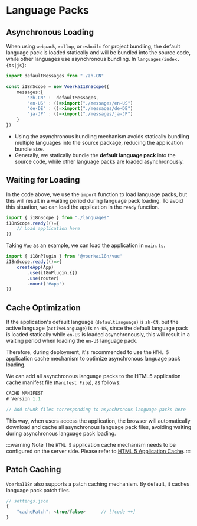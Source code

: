 # Language Packs

## Asynchronous Loading

When using `webpack`, `rollup`, or `esbuild` for project bundling, the default language pack is loaded statically and will be bundled into the source code, while other languages use asynchronous bundling. In `languages/index.{ts|js}`:

```ts
import defaultMessages from "./zh-CN"

const i18nScope = new VoerkaI18nScope({
    messages:{ 
        'zh-CN' :  defaultMessages,
        "en-US" : ()=>import("./messages/en-US") 
        "de-DE" : ()=>import("./messages/de-DE") 
        "ja-JP" : ()=>import("./messages/ja-JP") 
    }
})
```

- Using the asynchronous bundling mechanism avoids statically bundling multiple languages into the source package, reducing the application bundle size.
- Generally, we statically bundle the **default language pack** into the source code, while other language packs are loaded asynchronously.

## Waiting for Loading

In the code above, we use the `import` function to load language packs, but this will result in a waiting period during language pack loading. To avoid this situation, we can load the application in the `ready` function.

```ts {2-4}
import { i18nScope } from "./languages"
i18nScope.ready(()={
    // Load application here   
})
```

Taking `Vue` as an example, we can load the application in `main.ts`.

```ts {2,7}
import { i18nPlugin } from '@voerkai18n/vue' 
i18nScope.ready(()=>{
    createApp(App)
        .use(i18nPlugin,{})
        .use(router)
        .mount('#app')
})
```

## Cache Optimization

If the application's default language (`defaultLanguage`) is `zh-CN`, but the active language (`activeLanguage`) is `en-US`, since the default language pack is loaded statically while `en-US` is loaded asynchronously, this will result in a waiting period when loading the `en-US` language pack.

Therefore, during deployment, it's recommended to use the `HTML 5` application cache mechanism to optimize asynchronous language pack loading.

We can add all asynchronous language packs to the HTML5 application cache manifest file (`Manifest File`), as follows:

```ts {2-4}
CACHE MANIFEST
# Version 1.1

// Add chunk files corresponding to asynchronous language packs here
```

This way, when users access the application, the browser will automatically download and cache all asynchronous language pack files, avoiding waiting during asynchronous language pack loading.

:::warning Note
The `HTML 5` application cache mechanism needs to be configured on the server side. Please refer to [HTML 5 Application Cache](https://en.wikipedia.org/wiki/Cache_manifest_in_HTML5).
:::

## Patch Caching

`VoerkaI18n` also supports a patch caching mechanism. By default, it caches language pack patch files.

```ts
// settings.json
{
    "cachePatch": <true/false>      // [!code ++]    
}
```
